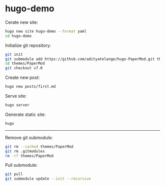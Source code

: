 # hugo-demo

Cerate new site:
```bash
hugo new site hugo-demo --format yaml
cd hugo-demo
```

Initialize git repository:
```bash
git init
git submodule add https://github.com/adityatelange/hugo-PaperMod.git themes/PaperMod
cd themes/PaperMod
git checkout v7.0
```

Create new post:
```bash
hugo new posts/first.md
```

Serve site:
```bash
hugo server
```

Generate static site:
```bash
hugo
```

---

Remove git submodule:
```bash
git rm --cached themes/PaperMod
git rm .gitmodules
rm -rf themes/PaperMod
```

Pull submodule:
```bash
git pull
git submodule update --init --recursive
```
